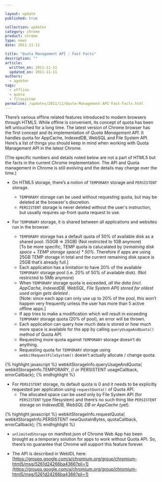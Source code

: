 ```yaml
---

layout: update
published: true

collection: updates
category: chrome
product: chrome
type: news
date: 2011-11-11

title: "Quota Management API : Fast Facts"
description: ""
article:
  written_on: 2011-11-11
  updated_on: 2011-11-11
authors:
  - agektmr
tags:
  - offline
  - quota
  - filesystem
permalink: /updates/2011/11/Quota-Management-API-Fast-Facts.html
---
```

There’s various offline related features introduced to modern browsers through HTML5. While offline is convenient, its concept of quota has been left untouched for a long time. The latest version of Chrome browser has the first concept and its implementation of *Quota Management API*. It handles quota for AppCache, IndexedDB, WebSQL and File System API. Here’s a list of things you should keep in mind when working with Quota Management API in the latest Chrome.

(The specific numbers and details noted below are not a part of HTML5 but the facts in the current Chrome implementation.  The API and Quota management in Chrome is still evolving and the details may change over the time.)

* On HTML5 storage, there’s a notion of `TEMPORARY` storage and `PERSISTENT` storage.
    * `TEMPORARY` storage can be used without requesting quota, but may be deleted at the browser's discretion.
    * `PERSISTENT` storage is never deleted without the user's instruction, but usually requires up-front quota request to use.

* For `TEMPORARY` storage, it is shared between all applications and websites run in the browser.
    * `TEMPORARY` storage has a default quota of 50% of available disk as a shared pool. (50GB => 25GB)  (Not restricted to 1GB anymore)<br>[To be more specific, TEMP quota is calucalated by (<i>remaining disk space + TEMP storage space) * 50%</i>.  Therefore if apps are using 25GB TEMP storage in total and the current remaining disk space is 25GB that’s already full.]
    * Each application has a limitation to have 20% of the available `TEMPORARY` storage pool (i.e. 20% of 50% of available disk). (Not restricted to 5Mb anymore)
    * When `TEMPORARY` storage quota is exceeded, _all the data (incl. AppCache, IndexedDB, WebSQL, File System API) stored for oldest used origin gets deleted_ .<br>[Note: since each app can only use up to 20% of the pool, this won’t happen very frequently unless the user has more than 5 active offline apps.]
    * If app tries to make a modification which will result in exceeding `TEMPORARY` storage quota (20% of pool), an error will be thrown.
    * Each application can query how much data is stored or how much more space is available for the app by calling `queryUsageAndQuota()` method of Quota API.
    * Requesting more quota against `TEMPORARY` storage doesn’t do anything.
    * Requesting quota for `TEMPORARY` storage using `webkitRequestFileSystem()` doesn’t actually allocate / change quota.

{% highlight javascript %}
webkitStorageInfo.queryUsageAndQuota(
  webkitStorageInfo.TEMPORARY,   // or PERSISTENT
  usageCallback,
  errorCallback);
{% endhighlight %}

* For `PERSISTENT` storage, its default quota is 0 and it needs to be explicitly requested per application using `requestQuota()` of Quota API.
    * The allocated space can be used only by File System API (for `PERSISTENT` type filesystem) and there’s no such thing like `PERSISTENT` storage on _IndexedDB, WebSQL DB or AppCache_ (yet).

{% highlight javascript %}
webkitStorageInfo.requestQuota(
  webkitStorageInfo.PERSISTENT
  newQuotaInBytes,
  quotaCallback,
  errorCallback);
{% endhighlight %}

* `unlimitedStorage` on manifest.json of Chrome Web App has been brought as a temporary solution for apps to work without Quota API. So, there’s no guarantee that Chrome will support this feature forever.

* The API is described in WebIDL here: [https://groups.google.com/a/chromium.org/group/chromium-html5/msg/5261d24266ba4366?pli=1](https://groups.google.com/a/chromium.org/group/chromium-html5/msg/5261d24266ba4366?pli=1)
